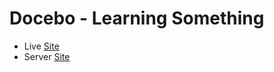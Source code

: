# Docebo - Learning Something
-  Live [Site](https://decebo-98f24.web.app/)
-  Server [Site](https://github.com/jihad-hossain1/decabo-server)
